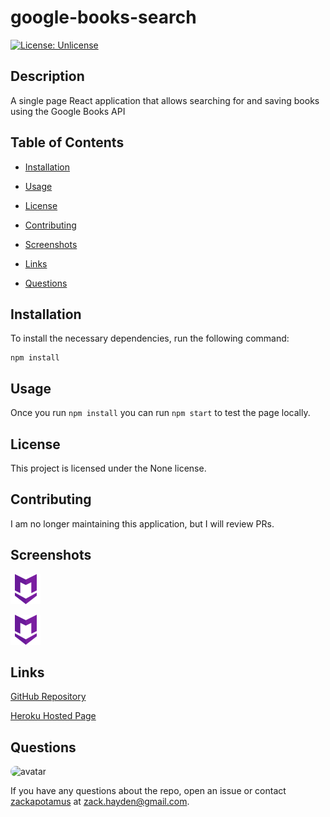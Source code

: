# google-books-search
[![License: Unlicense](https://img.shields.io/badge/license-Unlicense-blue.svg)](http://unlicense.org/)

## Description

A single page React application that allows searching for and saving books using the Google Books API

## Table of Contents

* [Installation](#installation)

* [Usage](#usage)

* [License](#license)

* [Contributing](#contributing)

* [Screenshots](#screenshots)

* [Links](#links)

* [Questions](#questions)

## Installation

To install the necessary dependencies, run the following command:

```
npm install
```

## Usage

Once you run `npm install` you can run `npm start` to test the page locally.

## License

This project is licensed under the None license.

## Contributing

I am no longer maintaining this application, but I will review PRs.

## Screenshots

![search page](https://github.com/adam-p/markdown-here/raw/master/src/common/images/icon48.png)

![saved page](https://github.com/adam-p/markdown-here/raw/master/src/common/images/icon48.png)

## Links

[GitHub Repository](https://github.com/zackapotamus/google-books-search)

[Heroku Hosted Page](https://react-gbs-app.herokuapp.com/)

## Questions

<img src="https://avatars3.githubusercontent.com/u/28291062?v=4" alt="avatar" style="border-radius: 16px;" width="30" />

If you have any questions about the repo, open an issue or contact [zackapotamus](https://api.github.com/users/zackapotamus) at [zack.hayden@gmail.com](mailto:zack.hayden@gmail.com).


